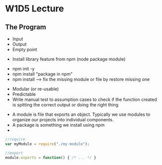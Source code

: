 # W1D5 Lecture

## The Program
- Input
- Output
- Empty point

* Install library feature from npm (node package module)

- npm init -y
- npm install "package in npm"
- npm install --> fix the missing module or file by restore missing one

* Modular (or re-usable)
* Predictable
* Write manual test to assumption cases to check if the function created is spitting the correct output or doing the right thing

- A module is file that exports an object. Typically we use modules to organize our projects into individual components.
- A package is something we install using npm
-

```js
//require
var myModule = require("./my-module");

//export
module.exports = function() { /* ... */ }

```




